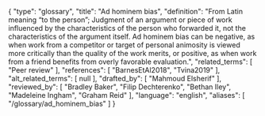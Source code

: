{
    "type": "glossary",
    "title": "Ad hominem bias",
    "definition": "From Latin meaning “to the person”; Judgment of an argument or piece of work influenced by the characteristics of the person who forwarded it, not the characteristics of the argument itself. Ad hominem bias can be negative, as when work from a competitor or target of personal animosity is viewed more critically than the quality of the work merits, or positive, as when work from a friend benefits from overly favorable evaluation.",
    "related_terms": [
        "Peer review"
    ],
    "references": [
        "BarnesEtAl2018",
        "Tvina2019"
    ],
    "alt_related_terms": [
        null
    ],
    "drafted_by": [
        "Mahmoud Elsherif"
    ],
    "reviewed_by": [
        "Bradley Baker",
        "Filip Dechterenko",
        "Bethan Iley",
        "Madeleine Ingham",
        "Graham Reid"
    ],
    "language": "english",
    "aliases": [
        "/glossary/ad_hominem_bias"
    ]
}